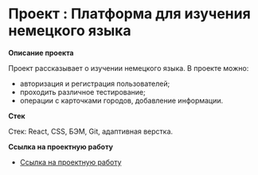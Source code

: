 # Проект : Платформа для изучения немецкого языка

**Описание проекта**

Проект рассказывает о изучении немецкого языка.
В проекте можно: 
 - авторизация и регистрация пользователей; 
 - проходить различное тестирование; 
 - операции с карточками городов, добавление информации.

**Стек**

Стек: React, CSS, БЭМ, Git, адаптивная верстка.


**Ссылка на проектную работу**

* [Ссылка на проектную работу](https://agent1007.github.io/german-language-platform/)


